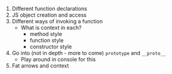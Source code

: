 1. Different function declarations 
2. JS object creation and access
2. Different ways of invoking a function
    - What is context in each? 
        - method style 
        - function style 
        - constructor style 
3. Go into (not in depth - more to come) `prototype` and `__proto__`
    - Play around in console for this
4. Fat arrows and context 